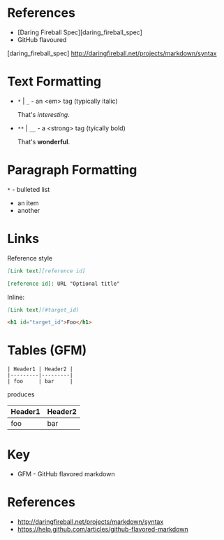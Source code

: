 # References

* [Daring Fireball Spec][daring_fireball_spec]
* GitHub flavoured

[daring_fireball_spec] http://daringfireball.net/projects/markdown/syntax

# Text Formatting

* `*` | `_` - an &lt;em&gt; tag (typically italic)

    That's *interesting*.

* `**` | `__` - a &lt;strong&gt; tag (tyically bold)

    That's **wonderful**.

# Paragraph Formatting

`*` - bulleted list

* an item
* another

# Links

Reference style

```markdown
[Link text][reference id]

[reference id]: URL "Optional title"
```

Inline:

```markdown
[Link text](#target_id)

<h1 id="target_id">Foo</h1>
```

# Tables (GFM)

```
| Header1 | Header2 |
|---------|---------|
| foo     | bar     |
```

produces

| Header1 | Header2 |
|---------|---------|
| foo     | bar     |

# Key

* GFM - GitHub flavored markdown

# References

* http://daringfireball.net/projects/markdown/syntax
* https://help.github.com/articles/github-flavored-markdown
